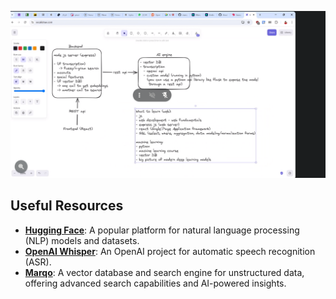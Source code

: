 ![Screenshot](https://github.com/Mido191020/gp/blob/MIDO/Quaran/Quaran%20files/Sherno%20folder/Screenshot%202024-07-24%20071908%201.png)

## Useful Resources

- **[Hugging Face](https://huggingface.co/)**: A popular platform for natural language processing (NLP) models and datasets.
- **[OpenAI Whisper](https://github.com/openai/whisper)**: An OpenAI project for automatic speech recognition (ASR).
- **[Marqo](https://www.marqo.ai/)**: A vector database and search engine for unstructured data, offering advanced search capabilities and AI-powered insights.

